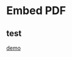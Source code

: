 # Embed PDF

<object data="https://rgeerkens.github.io/Documentation/3.0/demopdf.pdf" type="application/pdf" width="100%" height="800"></object>

## test

[demo](demopdf.pdf)
